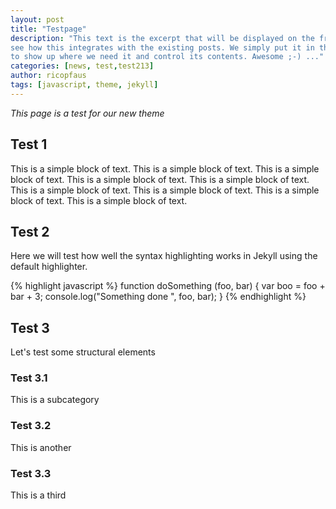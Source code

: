 ```yaml
---
layout: post
title: "Testpage"
description: "This text is the excerpt that will be displayed on the frontpage and on post overview pages. We'll
see how this integrates with the existing posts. We simply put it in the description attribute in the front matter
to show up where we need it and control its contents. Awesome ;-) ..."
categories: [news, test,test213]
author: ricopfaus
tags: [javascript, theme, jekyll]
---
```



<!--more-->

*This page is a test for our new theme*

## Test 1
This is a simple block of text. This is a simple block of text. This is a simple block of text.
This is a simple block of text. This is a simple block of text. This is a simple block of text.
This is a simple block of text. This is a simple block of text. This is a simple block of text.

## Test 2
Here we will test how well the syntax highlighting works in Jekyll using the default highlighter.

{% highlight javascript %}
function doSomething (foo, bar) {
  var boo = foo + bar + 3;
  console.log("Something done ", foo, bar);
}
{% endhighlight %}

## Test 3
Let's test some structural elements

### Test 3.1
This is a subcategory

### Test 3.2
This is another

### Test 3.3
This is a third
